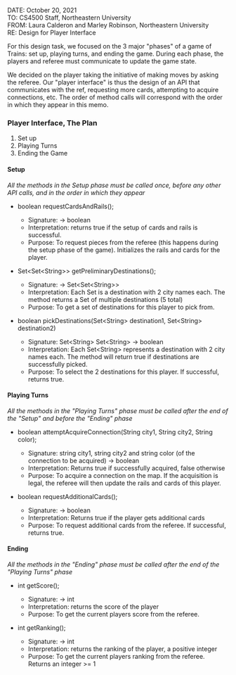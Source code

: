 DATE: October 20, 2021  
TO:  CS4500 Staff, Northeastern University  
FROM: Laura Calderon and Marley Robinson, Northeastern University  
RE: Design for Player Interface 

For this design task, we focused on the 3 major "phases" of a game of Trains: set up, 
playing turns, and ending the game. During each phase, the players and referee must communicate
to update the game state. 

We decided on the player taking the initiative of making moves by asking the referee. Our "player interface" is thus the design 
of an API that communicates with the ref, requesting more cards, attempting to acquire connections, etc. The order of 
method calls will correspond with the order in which they appear in this memo. 

### Player Interface, The Plan

1. Set up
2. Playing Turns
3. Ending the Game

#### Setup 
*All the methods in the Setup phase must be called once, before any other API calls, and in the order in which they appear*
* boolean requestCardsAndRails();
  * Signature: -> boolean
  * Interpretation: returns true if the setup of cards and rails is successful.
  * Purpose: To request pieces from the referee (this happens during the setup phase of the game). Initializes
the rails and cards for the player.
  

* Set<Set\<String\>> getPreliminaryDestinations();
  * Signature: -> Set<Set\<String\>> 
  * Interpretation: Each Set<String> is a destination with 2 city names each. The method returns a Set of multiple
destinations (5 total)
  * Purpose: To get a set of destinations for this player to pick from. 
  

* boolean pickDestinations(Set\<String\> destination1, Set\<String\> destination2)
  * Signature: Set\<String\> Set\<String\> -> boolean 
  * Interpretation: Each Set\<String\> represents a destination with 2 city names each. The method will return true 
if destinations are successfully picked.
  * Purpose: To select the 2 destinations for this player. If successful, returns true.

#### Playing Turns
*All the methods in the "Playing Turns" phase must be called after the end of the "Setup" and before the "Ending" phase*
* boolean attemptAcquireConnection(String city1, String city2, String color);
  * Signature: string city1, string city2 and string color (of the connection to be acquired) 
-> boolean 
  * Interpretation: Returns true if successfully acquired, false otherwise
  * Purpose: To acquire a connection on the map. If the acquisition is legal, the referee will then update 
  the rails and cards of this player.


* boolean requestAdditionalCards();
  * Signature: -> boolean 
  * Interpretation: Returns true if the player gets additional cards
  * Purpose: To request additional cards from the referee. If successful, returns true. 

#### Ending 
*All the methods in the "Ending" phase must be called after the end of the "Playing Turns" phase*
* int getScore();
  * Signature: -> int
  * Interpretation: returns the score of the player
  * Purpose: To get the current players score from the referee. 


* int getRanking();
  * Signature: -> int
  * Interpretation: returns the ranking of the player, a positive integer
  * Purpose: To get the current players ranking from the referee. Returns an integer >= 1
